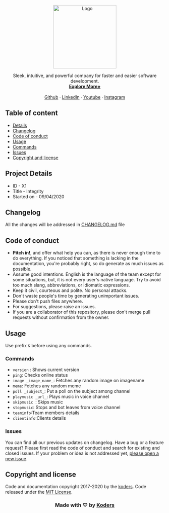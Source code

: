<p align="center">
  <a href="https://koders.in/">
    <img src="logo.png" alt="Logo" width="200" height="200">
  </a>
</p>

<p align="center">
  Sleek, intuitive, and powerful company for faster and easier software development.
  <br>
  <a href="https://getbootstrap.com/docs/4.3/"><strong>Explore More»</strong></a>
  <br>
  <br>
  <a href="https://www.github.com/koders-in">Github</a>
  ·
  <a href="https://github.com/twbs/bootstrap/issues/new?template=feature.md&labels=feature">LinkedIn</a>
  ·
  <a href="https://themes.getbootstrap.com/">Youtube</a>
  ·
  <a href="https://blog.getbootstrap.com/">Instagram</a>
</p>


## Table of content

- [Details](#project-details)
- [Changelog](#changelog)
- [Code of conduct](#code-of-conduct)
- [Usage](#usage)
- [Commands](#commands)
- [Issues](#issues)
- [Copyright and license](#copyright-and-license)


## Project Details
- ID - X1
- Title - Integrity 
- Started on - 09/04/2020


## Changelog 
All the changes will be addressed in [CHANGELOG.md](https://github.com/koders-in/integrity/blob/master/CHANGELOG.md) file

## Code of conduct
- **Pitch in!**, and offer what help you can, as there is never enough time to do everything. If you noticed that something is lacking in the documentation, you're probably right, so do generate as much issues as possible.
- Assume good intentions. English is the language of the team except for some situations, but, it is not every user's native language. Try to avoid too much slang, abbreviations, or idiomatic expressions.
- Keep it civil, courteous and polite. No personal attacks. 
- Don't waste people's time by generating unimportant issues.
- Please don't push files anywhere.
- For suggestions, please raise an issues.
- If you are a collaborator of this repository, please don't merge pull requests without confirmation from the owner.

## Usage
Use prefix `&` before using any commands.

### Commands
- ```version``` : Shows current version
- ```ping```: Checks online status
-  ```image _image_name_```: Fetches any random image on imagename
-  ```meme```: Fetches any random meme
- ```poll _subject_```: Put a poll on the subject among channel
- ```playmusic _url_```: Plays music in voice channel
- ```skipmusic ```: Skips music 
- ```stopmusic```: Stops and bot leaves from voice channel
- ```teaminfo```:Team members details
- ```clientinfo```:Clients details

### Issues

You can find all our previous updates on changelog.
Have a bug or a feature request? Please first read the code of conduct and search for existing and closed issues. If your problem or idea is not addressed yet, [please open a new issue](https://github.com/koders-in/integrity/issues).


## Copyright and license

Code and documentation copyright 2017-2020 by the [koders](https://www.koders.in). Code released under the [MIT License](https://en.wikipedia.org/wiki/MIT_License).

<h3 align="center"> Made with ♡ by <a href="http://koders.in"> Koders </a></h3>
